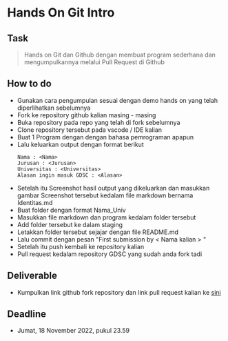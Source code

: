 # Hands On Git Intro
## Task
> Hands on Git dan Github dengan membuat program sederhana dan mengumpulkannya melalui Pull Request di Github

## How to do
- Gunakan cara pengumpulan sesuai dengan demo hands on yang telah diperlihatkan sebelumnya
- Fork ke repository github kalian masing - masing
- Buka repository pada repo yang telah di fork sebelumnya
- Clone repository tersebut pada vscode / IDE kalian
- Buat 1 Program dengan dengan bahasa pemrograman apapun
- Lalu keluarkan output dengan format berikut
  ```
  Nama : <Nama> 
  Jurusan : <Jurusan>
  Universitas : <Universitas>
  Alasan ingin masuk GDSC : <Alasan>
  ```
- Setelah itu Screenshot hasil output yang dikeluarkan dan masukkan gambar Screenshot tersebut kedalam file markdown bernama Identitas.md
- Buat folder dengan format Nama_Univ
- Masukkan file markdown dan program kedalam folder tersebut
- Add folder tersebut ke dalam staging
- Letakkan folder tersebut sejajar dengan file README.md
- Lalu commit dengan pesan "First submission by < Nama kalian > "
- Setelah itu push kembali ke repository kalian
- Pull request kedalam repository GDSC yang sudah anda fork tadi

## Deliverable
- Kumpulkan link github fork repository dan link pull request kalian ke [sini](https://docs.google.com/forms/d/1hPBeuFDcOtk1M_8ZTvDqKhR9OoHG-Vy8grvgqlx40pk/viewform?edit_requested=true)

## Deadline
- Jumat, 18 November 2022, pukul 23.59
